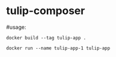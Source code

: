# tulip-composer

#usage: 

`docker build --tag tulip-app .`

`docker run --name tulip-app-1 tulip-app`